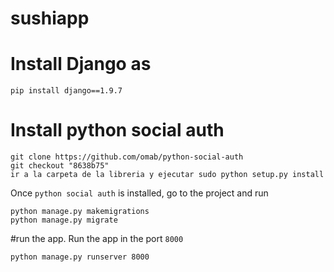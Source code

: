 # sushiapp

# Install Django as
```
pip install django==1.9.7
```

# Install python social auth
```
git clone https://github.com/omab/python-social-auth
git checkout "8638b75"
ir a la carpeta de la libreria y ejecutar sudo python setup.py install
```
Once `python social auth` is installed, go to the project and run
```
python manage.py makemigrations
python manage.py migrate
```
#run the app.
Run the app in the port `8000`
```
python manage.py runserver 8000
```
